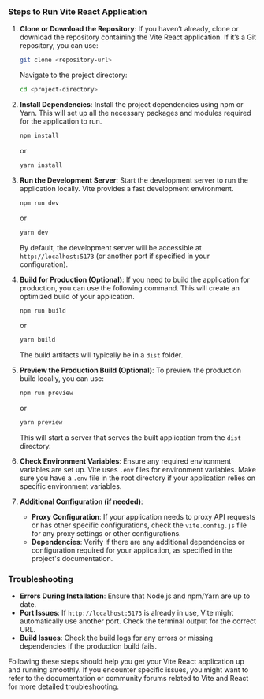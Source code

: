 ### Steps to Run Vite React Application

1. **Clone or Download the Repository**:
   If you haven’t already, clone or download the repository containing the Vite React application. If it’s a Git repository, you can use:
   ```bash
   git clone <repository-url>
   ```
   Navigate to the project directory:
   ```bash
   cd <project-directory>
   ```

2. **Install Dependencies**:
   Install the project dependencies using npm or Yarn. This will set up all the necessary packages and modules required for the application to run.
   ```bash
   npm install
   ```
   or
   ```bash
   yarn install
   ```

3. **Run the Development Server**:
   Start the development server to run the application locally. Vite provides a fast development environment.
   ```bash
   npm run dev
   ```
   or
   ```bash
   yarn dev
   ```
   By default, the development server will be accessible at `http://localhost:5173` (or another port if specified in your configuration).

4. **Build for Production (Optional)**:
   If you need to build the application for production, you can use the following command. This will create an optimized build of your application.
   ```bash
   npm run build
   ```
   or
   ```bash
   yarn build
   ```
   The build artifacts will typically be in a `dist` folder.

5. **Preview the Production Build (Optional)**:
   To preview the production build locally, you can use:
   ```bash
   npm run preview
   ```
   or
   ```bash
   yarn preview
   ```
   This will start a server that serves the built application from the `dist` directory.

6. **Check Environment Variables**:
   Ensure any required environment variables are set up. Vite uses `.env` files for environment variables. Make sure you have a `.env` file in the root directory if your application relies on specific environment variables.

7. **Additional Configuration (if needed)**:
   - **Proxy Configuration**: If your application needs to proxy API requests or has other specific configurations, check the `vite.config.js` file for any proxy settings or other configurations.
   - **Dependencies**: Verify if there are any additional dependencies or configuration required for your application, as specified in the project's documentation.


### Troubleshooting

- **Errors During Installation**: Ensure that Node.js and npm/Yarn are up to date.
- **Port Issues**: If `http://localhost:5173` is already in use, Vite might automatically use another port. Check the terminal output for the correct URL.
- **Build Issues**: Check the build logs for any errors or missing dependencies if the production build fails.

Following these steps should help you get your Vite React application up and running smoothly. If you encounter specific issues, you might want to refer to the documentation or community forums related to Vite and React for more detailed troubleshooting.